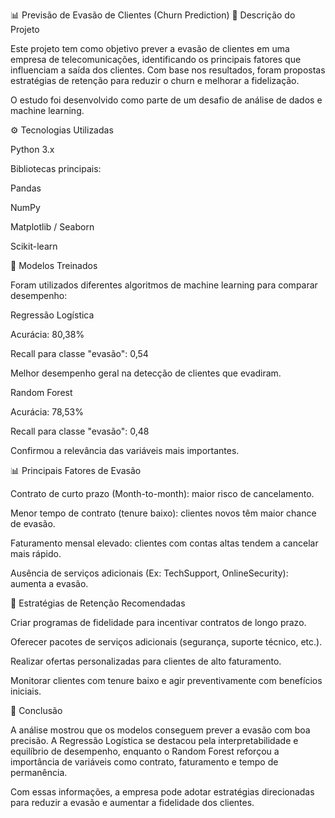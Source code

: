 📊 Previsão de Evasão de Clientes (Churn Prediction)
📌 Descrição do Projeto

Este projeto tem como objetivo prever a evasão de clientes em uma empresa de telecomunicações, identificando os principais fatores que influenciam a saída dos clientes.
Com base nos resultados, foram propostas estratégias de retenção para reduzir o churn e melhorar a fidelização.

O estudo foi desenvolvido como parte de um desafio de análise de dados e machine learning.

⚙️ Tecnologias Utilizadas

Python 3.x

Bibliotecas principais:

Pandas

NumPy

Matplotlib / Seaborn

Scikit-learn

🧠 Modelos Treinados

Foram utilizados diferentes algoritmos de machine learning para comparar desempenho:

Regressão Logística

Acurácia: 80,38%

Recall para classe "evasão": 0,54

Melhor desempenho geral na detecção de clientes que evadiram.

Random Forest

Acurácia: 78,53%

Recall para classe "evasão": 0,48

Confirmou a relevância das variáveis mais importantes.

📊 Principais Fatores de Evasão

Contrato de curto prazo (Month-to-month): maior risco de cancelamento.

Menor tempo de contrato (tenure baixo): clientes novos têm maior chance de evasão.

Faturamento mensal elevado: clientes com contas altas tendem a cancelar mais rápido.

Ausência de serviços adicionais (Ex: TechSupport, OnlineSecurity): aumenta a evasão.

🎯 Estratégias de Retenção Recomendadas

Criar programas de fidelidade para incentivar contratos de longo prazo.

Oferecer pacotes de serviços adicionais (segurança, suporte técnico, etc.).

Realizar ofertas personalizadas para clientes de alto faturamento.

Monitorar clientes com tenure baixo e agir preventivamente com benefícios iniciais.

📌 Conclusão

A análise mostrou que os modelos conseguem prever a evasão com boa precisão.
A Regressão Logística se destacou pela interpretabilidade e equilíbrio de desempenho, enquanto o Random Forest reforçou a importância de variáveis como contrato, faturamento e tempo de permanência.

Com essas informações, a empresa pode adotar estratégias direcionadas para reduzir a evasão e aumentar a fidelidade dos clientes.
